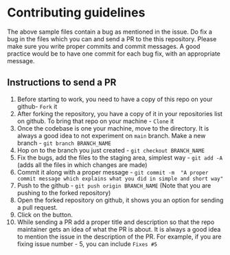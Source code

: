# Contributing guidelines
The above sample files contain a bug as mentioned in the issue. Do fix a bug in the files which you
can and send a PR to the this repository. Please make sure you write proper commits and commit messages.
A good practice would be to have one commit for each bug fix, with an appropriate message.

## Instructions to send a PR
1. Before starting to work, you need to have a copy of this repo on your github- `Fork` it
2. After forking the repository, you have a copy of it in your repositories list on github. To bring that repo on your machine - `Clone` it
3. Once the codebase is one your machine, move to the directory. It is always a good idea to not experiment on `main` branch. Make a new branch - `git branch BRANCH_NAME`
4. Hop on to the branch you just created - `git checkout BRANCH_NAME`
5. Fix the bugs, add the files to the staging area, simplest way - `git add -A` (adds all the files in which changes are made)
6. Commit it along with a proper message - `git commit -m  "A proper commit message which explains what you did in simple and short way"`
7. Push to the github - `git push origin BRANCH_NAME` (Note that you are pushing to the forked repository)
8. Open the forked repository on github, it shows you an option for sending a pull request.
9. Click on the button.
10. While sending a PR add a proper title and description so that the repo maintainer gets an idea of what the PR is about. It is always a good idea to mention the issue in the description of the PR. For example, if you are fixing issue number - 5, you can include `Fixes #5`
